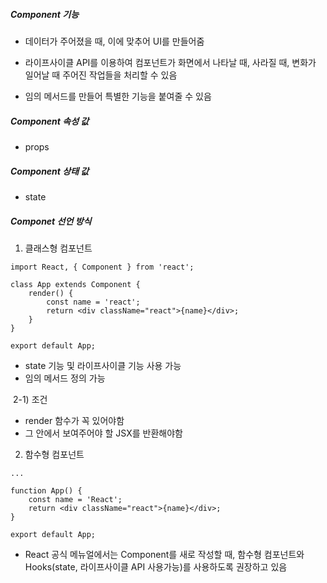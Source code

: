 ##### Component 기능

- 데이터가 주어졌을 때, 이에 맞추어 UI를 만들어줌

- 라이프사이클 API를 이용하여 컴포넌트가 화면에서 나타날 때, 사라질 때, 변화가 일어날 때 주어진 작업들을 처리할 수 있음
- 임의 메서드를 만들어 특별한 기능을 붙여줄 수 있음



##### Component 속성 값

- props



##### Component 상태 값

- state



##### Componet 선언 방식

1) 클래스형 컴포넌트

```react
import React, { Component } from 'react';

class App extends Component {
    render() {
        const name = 'react';
        return <div className="react">{name}</div>;
    }
}

export default App;
```

- state 기능 및 라이프사이클 기능 사용 가능
- 임의 메서드 정의 가능



​	2-1) 조건

- render 함수가 꼭 있어야함
- 그 안에서 보여주어야 할 JSX를 반환해야함



2) 함수형 컴포넌트

```react
...

function App() {
    const name = 'React';
    return <div className="react">{name}</div>;
}

export default App;
```

- React 공식 메뉴얼에서는 Component를 새로 작성할 때, 함수형 컴포넌트와 Hooks(state, 라이프사이클 API 사용가능)를 사용하도록 권장하고 있음